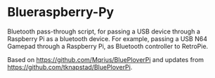Blueraspberry-Py
============

Bluetooth pass-through script, for passing a USB device through a Raspberry Pi as a bluetooth device. For example, passing a USB N64 Gamepad through a Raspberry Pi, as Bluetooth controller to RetroPie.

Based on https://github.com/Mqrius/BluePloverPi and updates from https://github.com/tknapstad/BluePloverPi.

